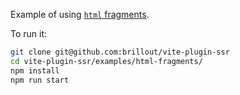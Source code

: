 Example of using [`html` fragments](https://vite-plugin-ssr.com/html-tag#html-fragments).

To run it:

```bash
git clone git@github.com:brillout/vite-plugin-ssr
cd vite-plugin-ssr/examples/html-fragments/
npm install
npm run start
```

